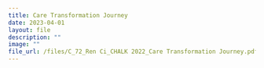 ```yaml
---
title: Care Transformation Journey
date: 2023-04-01
layout: file
description: ""
image: ""
file_url: /files/C_72_Ren Ci_CHALK 2022_Care Transformation Journey.pdf
---
```

